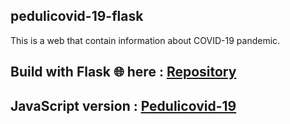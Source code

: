 ## pedulicovid-19-flask

This is a web that contain information about COVID-19 pandemic.

## Build with Flask 🌐 here :  [Repository](https://github.com/arifian853/pedulicovid-19-flask)

## JavaScript version : [Pedulicovid-19](https://arifian853.github.io/pedulicovid-19)

